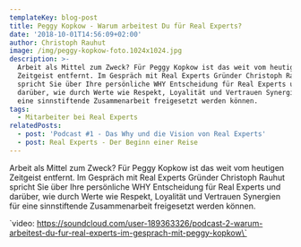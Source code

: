```yaml
---
templateKey: blog-post
title: Peggy Kopkow - Warum arbeitest Du für Real Experts?
date: '2018-10-01T14:56:09+02:00'
author: Christoph Rauhut
image: /img/peggy-kopkow-foto.1024x1024.jpg
description: >-
  Arbeit als Mittel zum Zweck? Für Peggy Kopkow ist das weit vom heutigen
  Zeitgeist entfernt. Im Gespräch mit Real Experts Gründer Christoph Rauhut
  spricht Sie über Ihre persönliche WHY Entscheidung für Real Experts und
  darüber, wie durch Werte wie Respekt, Loyalität und Vertrauen Synergien für
  eine sinnstiftende Zusammenarbeit freigesetzt werden können. 
tags:
  - Mitarbeiter bei Real Experts
relatedPosts:
  - post: 'Podcast #1 - Das Why und die Vision von Real Experts'
  - post: Real Experts - Der Beginn einer Reise
---
```

Arbeit als Mittel zum Zweck? Für Peggy Kopkow ist das weit vom heutigen Zeitgeist entfernt. Im Gespräch mit Real Experts Gründer Christoph Rauhut spricht Sie über Ihre persönliche WHY Entscheidung für Real Experts und darüber, wie durch Werte wie Respekt, Loyalität und Vertrauen Synergien für eine sinnstiftende Zusammenarbeit freigesetzt werden können. 



\`video: https://soundcloud.com/user-189363326/podcast-2-warum-arbeitest-du-fur-real-experts-im-gesprach-mit-peggy-kopkow\`
